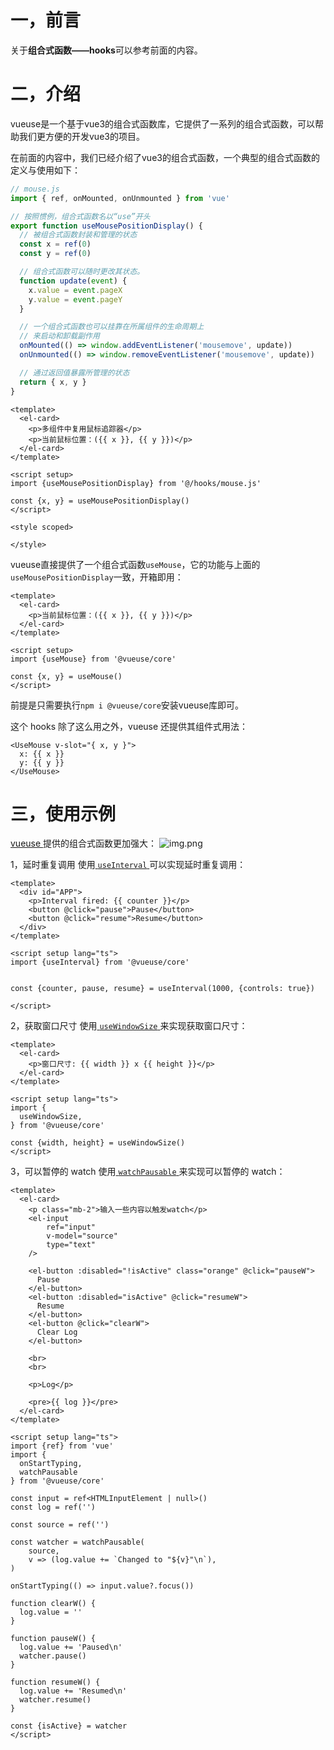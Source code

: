 
# 一，前言

关于**组合式函数——hooks**可以参考前面的内容。

# 二，介绍
vueuse是一个基于vue3的组合式函数库，它提供了一系列的组合式函数，可以帮助我们更方便的开发vue3的项目。

在前面的内容中，我们已经介绍了vue3的组合式函数，一个典型的组合式函数的定义与使用如下：
```javascript
// mouse.js
import { ref, onMounted, onUnmounted } from 'vue'

// 按照惯例，组合式函数名以“use”开头
export function useMousePositionDisplay() {
  // 被组合式函数封装和管理的状态
  const x = ref(0)
  const y = ref(0)

  // 组合式函数可以随时更改其状态。
  function update(event) {
    x.value = event.pageX
    y.value = event.pageY
  }

  // 一个组合式函数也可以挂靠在所属组件的生命周期上
  // 来启动和卸载副作用
  onMounted(() => window.addEventListener('mousemove', update))
  onUnmounted(() => window.removeEventListener('mousemove', update))

  // 通过返回值暴露所管理的状态
  return { x, y }
}
```
```vue
<template>
  <el-card>
    <p>多组件中复用鼠标追踪器</p>
    <p>当前鼠标位置：({{ x }}, {{ y }})</p>
  </el-card>
</template>

<script setup>
import {useMousePositionDisplay} from '@/hooks/mouse.js'

const {x, y} = useMousePositionDisplay()
</script>

<style scoped>

</style>
```

vueuse直接提供了一个组合式函数`useMouse`，它的功能与上面的`useMousePositionDisplay`一致，开箱即用：
```vue
<template>
  <el-card>
    <p>当前鼠标位置：({{ x }}, {{ y }})</p>
  </el-card>
</template>

<script setup>
import {useMouse} from '@vueuse/core'

const {x, y} = useMouse()
</script>
```

前提是只需要执行` npm i @vueuse/core `安装vueuse库即可。

这个 hooks 除了这么用之外，vueuse 还提供其组件式用法：
```vue
<UseMouse v-slot="{ x, y }">
  x: {{ x }}
  y: {{ y }}
</UseMouse>
```

# 三，使用示例
[vueuse ](https://www.vueusejs.com/)提供的组合式函数更加强大：
![img.png](img.png)

1，延时重复调用
使用[ `useInterval` ](https://www.vueusejs.com/shared/useInterval/#useinterval)可以实现延时重复调用：
```vue
<template>
  <div id="APP">
    <p>Interval fired: {{ counter }}</p>
    <button @click="pause">Pause</button>
    <button @click="resume">Resume</button>
  </div>
</template>

<script setup lang="ts">
import {useInterval} from '@vueuse/core'


const {counter, pause, resume} = useInterval(1000, {controls: true})

</script>
```

2，获取窗口尺寸
使用[ `useWindowSize` ](https://www.vueusejs.com/shared/useWindowSize/#usewindowsize)来实现获取窗口尺寸：

```vue
<template>
  <el-card>
    <p>窗口尺寸: {{ width }} x {{ height }}</p>
  </el-card>
</template>

<script setup lang="ts">
import {
  useWindowSize,
} from '@vueuse/core'

const {width, height} = useWindowSize()
</script>
```

3，可以暂停的 watch
使用[ `watchPausable` ](https://www.vueusejs.com/shared/watchPausable/#watchpausable) 来实现可以暂停的 watch：
```vue
<template>
  <el-card>
    <p class="mb-2">输入一些内容以触发watch</p>
    <el-input
        ref="input"
        v-model="source"
        type="text"
    />

    <el-button :disabled="!isActive" class="orange" @click="pauseW">
      Pause
    </el-button>
    <el-button :disabled="isActive" @click="resumeW">
      Resume
    </el-button>
    <el-button @click="clearW">
      Clear Log
    </el-button>

    <br>
    <br>

    <p>Log</p>

    <pre>{{ log }}</pre>
  </el-card>
</template>

<script setup lang="ts">
import {ref} from 'vue'
import {
  onStartTyping,
  watchPausable
} from '@vueuse/core'

const input = ref<HTMLInputElement | null>()
const log = ref('')

const source = ref('')

const watcher = watchPausable(
    source,
    v => (log.value += `Changed to "${v}"\n`),
)

onStartTyping(() => input.value?.focus())

function clearW() {
  log.value = ''
}

function pauseW() {
  log.value += 'Paused\n'
  watcher.pause()
}

function resumeW() {
  log.value += 'Resumed\n'
  watcher.resume()
}

const {isActive} = watcher
</script>
```


